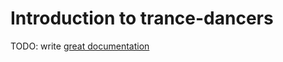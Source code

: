# Introduction to trance-dancers

TODO: write [great documentation](http://jacobian.org/writing/what-to-write/)
